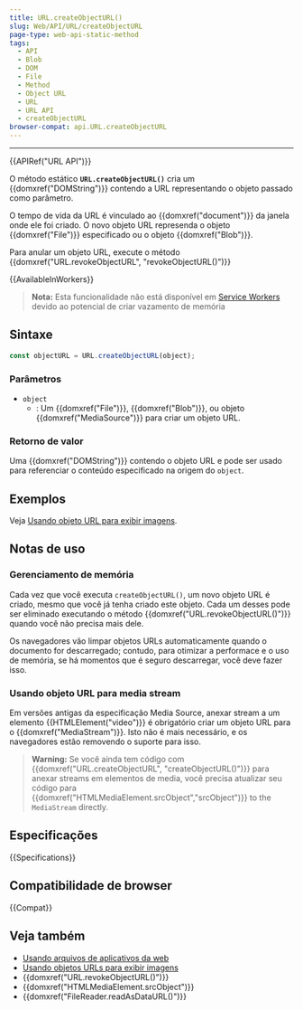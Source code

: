 ```yaml
---
title: URL.createObjectURL()
slug: Web/API/URL/createObjectURL
page-type: web-api-static-method
tags:
  - API
  - Blob
  - DOM
  - File
  - Method
  - Object URL
  - URL
  - URL API
  - createObjectURL
browser-compat: api.URL.createObjectURL
---
```

---

{{APIRef("URL API")}}

O método estático **`URL.createObjectURL()`** cria um {{domxref("DOMString")}} contendo a URL representando o objeto passado como parâmetro.

O tempo de vida da URL é vinculado ao {{domxref("document")}} da janela onde ele foi criado. O novo objeto URL represenda o objeto {{domxref("File")}} especificado ou o objeto {{domxref("Blob")}}.

Para anular um objeto URL, execute o método {{domxref("URL.revokeObjectURL", "revokeObjectURL()")}}

{{AvailableInWorkers}}

> **Nota:** Esta funcionalidade não está disponível em [Service Workers](/pt-BR/docs/Web/API/Service_Worker_API) devido ao potencial de criar vazamento de memória

## Sintaxe

```js
const objectURL = URL.createObjectURL(object);
```

### Parâmetros

- `object`
  - : Um {{domxref("File")}}, {{domxref("Blob")}}, ou objeto {{domxref("MediaSource")}} para criar um objeto URL.

### Retorno de valor

Uma {{domxref("DOMString")}} contendo o objeto URL e pode ser usado para referenciar o conteúdo especificado na origem do `object`.

## Exemplos

Veja [Usando objeto URL para exibir imagens](/pt-BR/docs/Web/API/File/Using_files_from_web_applications#example_using_object_urls_to_display_images).

## Notas de uso

### Gerenciamento de memória

Cada vez que você executa `createObjectURL()`, um novo objeto URL é criado, mesmo que você já tenha criado este objeto. Cada um desses pode ser eliminado executando o método {{domxref("URL.revokeObjectURL()")}} quando você não precisa mais dele.

Os navegadores vão limpar objetos URLs automaticamente quando o documento for descarregado; contudo, para otimizar a performace e o uso de memória, se há momentos que é seguro descarregar, você deve fazer isso.

### Usando objeto URL para media stream

Em versões antigas da especificação Media Source, anexar stream a um elemento {{HTMLElement("video")}} é obrigatório criar um objeto URL para o {{domxref("MediaStream")}}. Isto não é mais necessário, e os navegadores estão removendo o suporte para isso.

> **Warning:** Se você ainda tem código com
> {{domxref("URL.createObjectURL", "createObjectURL()")}} para anexar streams em elementos
> de media, você precisa atualizar seu código para {{domxref("HTMLMediaElement.srcObject","srcObject")}} to the `MediaStream` directly.

## Especificações

{{Specifications}}

## Compatibilidade de browser

{{Compat}}

## Veja também

- [Usando arquivos de aplicativos da web](/en-US/docs/Web/API/File/Using_files_from_web_applications)
- [Usando objetos URLs para exibir imagens](/en-US/docs/Web/API/File/Using_files_from_web_applications#example_using_object_urls_to_display_images)
- {{domxref("URL.revokeObjectURL()")}}
- {{domxref("HTMLMediaElement.srcObject")}}
- {{domxref("FileReader.readAsDataURL()")}}
